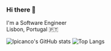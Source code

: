 ### Hi there 👋

I'm a Software Engineer <br/>
Lisbon, Portugal 🇵🇹

![lpicanco's GitHub stats](https://github-readme-stats.vercel.app/api?username=lpicanco&count_private=true&show_icons=true&theme=tokyonight)
![Top Langs](https://github-readme-stats.vercel.app/api/top-langs/?username=lpicanco&langs_count=8&layout=compact&theme=tokyonight&hide=HTML,Jupyter+Notebook,CSS&exclude_repo=grails,stackoverflow-java-sdk,github-readme-stats,github-readme-stats-site,nostr-relay-registry,nostr-gateway,swagger-ui)


<!--
<a href="https://github.com/lpicanco/i3-autodisplay">
  <img align="center" src="https://github-readme-stats.vercel.app/api/pin/?username=lpicanco&repo=i3-autodisplay&show_icons=true&theme=tokyonight" />
</a>
<a href="https://github.com/lpicanco/micro-cache">
  <img align="center" src="https://github-readme-stats.vercel.app/api/pin/?username=lpicanco&repo=micro-cache&theme=tokyonight" />
</a>

<a href="https://github.com/lpicanco/chip-8-emulator">
  <img align="center" src="https://github-readme-stats.vercel.app/api/pin/?username=lpicanco&repo=chip-8-emulator&theme=tokyonight" />
</a>

Here are some ideas to get you started:

- 🔭 I’m currently working on https://github.com/knostr
- 🌱 I’m currently learning ...
- 👯 I’m looking to collaborate on ...
- 🤔 I’m looking for help with ...
- 💬 Ask me about ...
- 📫 How to reach me: ...
- 😄 Pronouns: ...
- ⚡ Fun fact: ...
-->
